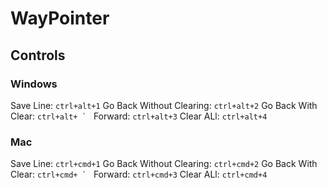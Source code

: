 # WayPointer

## Controls 

### Windows
Save Line: `ctrl+alt+1`
Go Back Without Clearing: `ctrl+alt+2`
Go Back With Clear: ``ctrl+alt+ ` ``
Forward: `ctrl+alt+3`
Clear ALl: `ctrl+alt+4`

### Mac
Save Line: `ctrl+cmd+1`
Go Back Without Clearing: `ctrl+cmd+2`
Go Back With Clear: ``ctrl+cmd+ ` ``
Forward: `ctrl+cmd+3`
Clear ALl: `ctrl+cmd+4`
